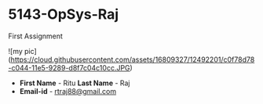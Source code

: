 # 5143-OpSys-Raj
First Assignment

 ![my pic] (https://cloud.githubusercontent.com/assets/16809327/12492201/c0f78d78-c044-11e5-9289-d8f7c04c10cc.JPG)
- **First Name** - Ritu  **Last Name** - Raj
- **Email-id** - rtraj88@gmail.com
